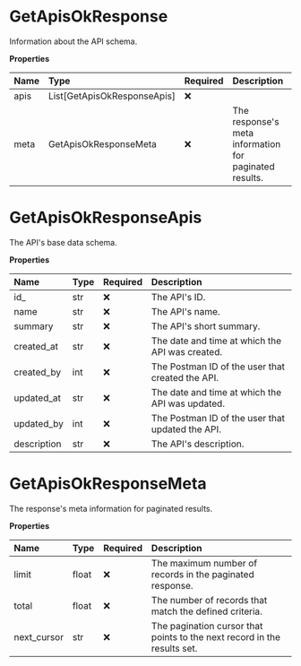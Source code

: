 # GetApisOkResponse

Information about the API schema.

**Properties**

| Name | Type                        | Required | Description                                            |
| :--- | :-------------------------- | :------- | :----------------------------------------------------- |
| apis | List[GetApisOkResponseApis] | ❌       |                                                        |
| meta | GetApisOkResponseMeta       | ❌       | The response's meta information for paginated results. |

# GetApisOkResponseApis

The API's base data schema.

**Properties**

| Name        | Type | Required | Description                                      |
| :---------- | :--- | :------- | :----------------------------------------------- |
| id\_        | str  | ❌       | The API's ID.                                    |
| name        | str  | ❌       | The API's name.                                  |
| summary     | str  | ❌       | The API's short summary.                         |
| created_at  | str  | ❌       | The date and time at which the API was created.  |
| created_by  | int  | ❌       | The Postman ID of the user that created the API. |
| updated_at  | str  | ❌       | The date and time at which the API was updated.  |
| updated_by  | int  | ❌       | The Postman ID of the user that updated the API. |
| description | str  | ❌       | The API's description.                           |

# GetApisOkResponseMeta

The response's meta information for paginated results.

**Properties**

| Name        | Type  | Required | Description                                                              |
| :---------- | :---- | :------- | :----------------------------------------------------------------------- |
| limit       | float | ❌       | The maximum number of records in the paginated response.                 |
| total       | float | ❌       | The number of records that match the defined criteria.                   |
| next_cursor | str   | ❌       | The pagination cursor that points to the next record in the results set. |
